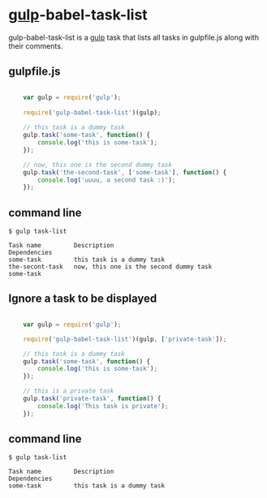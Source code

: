 [gulp](http://gulpjs.com)-babel-task-list
==============

gulp-babel-task-list is a [gulp](http://gulpjs.com) task that lists all tasks in gulpfile.js along with their comments.

    
gulpfile.js
-----------

```javascript

    var gulp = require('gulp');
    
    require('gulp-babel-task-list')(gulp);
    
    // this task is a dummy task
    gulp.task('some-task', function() {
        console.log('this is some-task');
    });

    // now, this one is the second dummy task
    gulp.task('the-second-task', ['some-task'], function() {
        console.log('uuuu, a second task :)');
    });
```
command line
------------

    $ gulp task-list

    Task name         Description                                         Dependencies
    some-task         this task is a dummy task
    the-secont-task   now, this one is the second dummy task              some-task


Ignore a task to be displayed
-----------------------------

```javascript

    var gulp = require('gulp');

    require('gulp-babel-task-list')(gulp, ['private-task']);

    // this task is a dummy task
    gulp.task('some-task', function() {
        console.log('this is some-task');
    });

    // this is a private task
    gulp.task('private-task', function() {
        console.log('This task is private');
    });
```
command line
------------

    $ gulp task-list

    Task name         Description                                         Dependencies
    some-task         this task is a dummy task
